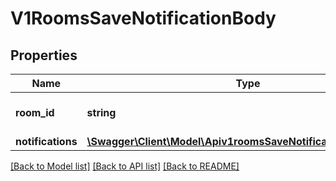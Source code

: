 # V1RoomsSaveNotificationBody

## Properties
Name | Type | Description | Notes
------------ | ------------- | ------------- | -------------
**room_id** | **string** | The channel&#x27;s id | 
**notifications** | [**\Swagger\Client\Model\Apiv1roomsSaveNotificationNotifications**](Apiv1roomsSaveNotificationNotifications.md) |  | 

[[Back to Model list]](../../README.md#documentation-for-models) [[Back to API list]](../../README.md#documentation-for-api-endpoints) [[Back to README]](../../README.md)

